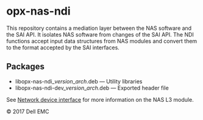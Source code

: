 # opx-nas-ndi
This repository contains a mediation layer between the NAS software and the SAI API. It isolates NAS software from changes of the SAI API. The NDI functions accept input data structures from NAS modules and convert them to the format accepted by the SAI interfaces. 

## Packages
- libopx-nas-ndi\_*version*\_*arch*.deb — Utility libraries  
- libopx-nas-ndi-dev\_*version*\_*arch*.deb — Exported header file  

See [Network device interface](https://github.com/open-switch/opx-docs/wiki/Network-device-interface) for more information on the NAS L3 module.

© 2017 Dell EMC
